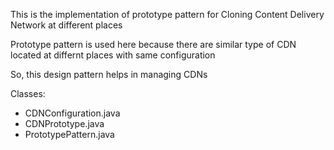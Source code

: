 This is the implementation of prototype pattern for Cloning Content Delivery Network at different places

Prototype pattern is used here because there are similar type of CDN located at differnt places with same configuration 

So, this design pattern helps in managing CDNs

Classes: 
 - CDNConfiguration.java
 - CDNPrototype.java
 - PrototypePattern.java
   
